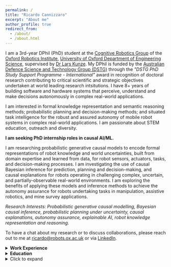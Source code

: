 ```yaml
---
permalink: /
title: "Ricardo Cannizzaro"
excerpt: "About me"
author_profile: true
redirect_from: 
  - /about/
  - /about.html
---
```


<!-- Intro -->
I am a 3rd-year DPhil (PhD) student at the [Cognitive Robotics Group](https://ori.ox.ac.uk/labs/cognitive-robotics-group) of the [Oxford Robotics Institute](https://ori.ox.ac.uk), [University of Oxford Department of Engineering Science](https://eng.ox.ac.uk), supervised by [Dr Lars Kunze](https://scholar.google.com/citations?user=TLC0azYAAAAJ&hl=en). My DPhil is funded by the [Australian Defence Science and Technology Group (DSTG)](https://www.dst.defence.gov.au) through the *"DSTG PhD Study Support Programme - International"* award in recognition of doctoral research contributing to critical scientific and strategic objectives undertaken at world leading research intsitutions. I have 8+ years of building software and hardware systems that perceive, understand and make decisions autonomously in complex real-world applications. 

<!-- Mission Statement / Purpose -->
I am interested in formal knowledge representation and semantic reasoning methods; probabilistic planning and decision-making methods; and situated task intelligence for the robust and assured autonomy of mobile robot systems in complex real-world applications. I am passionate about STEM education, outreach and diversity.

**I am seeking PhD internship roles in causal AI/ML.**

<!-- PhD Research -->
I am researching probabilistic generative causal models to encode formal representations of robot knowledge and world uncertainties, built from domain expertise and learned from data, for robot sensors, actuators, tasks, and decision-making processes. I am investigating the use of causal Bayesian inference for prediction, planning and decision-making, and causal explanations for robots operating in challenging complex, uncertain, and partially-observable real-world environments. I am exploring the benefits of applying these models and inference methods to achieve the autonomy assurance for robots undertaking tasks in manipulation, assistive robotics, and mine survey applications.

<!-- Research Interests -->
*Research Interests: Probabilistic generative causal modelling, Bayesian causal inference, probabilistic planning under uncertainty, causal explanations, autonomy assurance, explainable AI, robot knowledge representation and reasoning.*

<!-- Call to Action -->
To have a chat about my research or to discuss collaborations, please reach out to me at [ricardo@robots.ox.ac.uk](mailto:ricardo@robots.ox.ac.uk) or via [LinkedIn](https://www.linkedin.com/in/ricardo-cannizzaro).

<!-- Work Experience -->
<details>
  <summary style="font-weight: bold; cursor: pointer;">Work Experience</summary>
  Before my DPhil I was working as a Defence Research Scientist in the Aerial Autonomy group of the <a href="https://www.dst.defence.gov.au">Australian Defence Science and Technology Group</a> (2017-2021), where my research focused on decentralised teams of autonomous aerial and ground robots for missions in challenging uncertain and complex environments, such as the urban terrain. My research was at the exciting intersection of AI/ML, software and hardware enginering to develop autonomous behaviours, integrate them into hardware, and experimentally validate the complete autonomous systems through flight trials in real urban environments across Australia, Singapore, Montreal, and New York City. 

  My AI/ML and robotics research at DSTG has spanned a wide range of robotics and AI/ML topics, including:
  * [Decentralised task planning in unknown environments with heterogeneous multi-robot systems](https://ieeexplore.ieee.org/abstract/document/9560822)
  * [Robotic swarming methods for scalable and adaptive drone data-ferrying](https://ieeexplore.ieee.org/document/8463151)
  * Adaptive GNSS-SLAM localisation methods for autonomous robot navigation in mixed GNSS-available environments (internal technical report)
  * Path- and motion-planning for safe, smooth, and efficient aerial robot navigation (internal technical report)
  * Command, Control, Communication, and Computers (C4) architectures for autonomous drone system integration with federated common operation picture software (internal technical report)
  * [A novel Random-Finite-Set-based SLAM algorithm for aerial robots with scanning and solid-state LIDARS](https://ssl.linklings.net/conferences/acra/acra2019_proceedings/views/includes/files/pap105s1-file1.pdf)
  * [An evaluation of LIDAR and X-band radar sensors in a particle-dense environment for resilliant drone sensing](https://www.researchgate.net/publication/348620221_Evaluation_of_LIDAR_and_X-Band_Radar_Sensors_in_a_Particle-Dense_Environment)
  * [Passive source localisation with a novel particle-filter-based bearings-only tracking algorithm](https://www.araa.asn.au/acra/acra2015/papers/pap170.pdf)
</details>

<!-- Past Study -->
<details>
  <summary style="font-weight: bold; cursor: pointer;">Education</summary>
  I completed my Bachelor of Engineering (Honours) (Robotics & Mechatronics) (First Class Honours) in 2016 at the Swinburne University of Technology in Melbourne, Australia, <a href="https://www.swinburne.edu.au/science-engineering-technology/schools-departments/engineering/index.php">School of Engineering</a> (4 years + industry-based learning year at DSTG). For my honours thesis project I created an autonomous ground robot system for remote chemical detection and localisation, under the supervision of <a href="https://scholar.google.com/citations?user=Xgac2EoAAAAJ&hl=en">Professor Zhenwei Cao</a> and <a href="https://scholar.google.com/citations?hl=en&user=R22EoSYAAAAJ">Dr Jennifer Palmer</a>. I implemented a passive chemical-emitter localisation algorithm and integrated a novel bespoke DSTG chemical detection sensor into an autonomous Clearpath Robotics <a href="https://clearpathrobotics.com/turtlebot-2-open-source-robot/">TurtleBot 2</a> robot system.
  
  </br>

  I completed my Bachelor of Science (Mechanical Systems) in 2012 at the University of Melbourne in Melbourne, Australia, <a href="https://eng.unimelb.edu.au/">Faculty of Engineering and Information Technology</a> / <a href="https://science.unimelb.edu.au/">Faculty of Science</a>. I spent 6 months at KTH Stockholm in 2012 as a visiting student at the <a href="https://www.kth.se/is/rpl">Division of Robotics, Perception and Learning</a> and <a href="https://www.kth.se/en/tekmek">Department of Engineering Mechanics (Aerospace Engineering)</a>.

</details>

<details>
  <summary>Click to expand</summary>
  
  <div id="expandable-content" markdown="1">
  
  This is the content that will be hidden by default and shown when the user clicks the summary above.

  [This is a hyperlink](https://example.com) that works inside the expandable section.

  </div>
</details>

<script>
  // Add JavaScript to enable Markdown rendering inside the div
  document.getElementById('expandable-content').innerHTML = `
    This is the content that will be hidden by default and shown when the user clicks the summary above.

    [This is a hyperlink](https://example.com) that works inside the expandable section.
  `;
</script>

